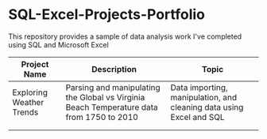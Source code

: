 # SQL-Excel-Projects-Portfolio
This repository provides a sample of data analysis work I've completed using SQL and Microsoft Excel

| Project Name  | Description | Topic |
| ------------- | ------------- | ------------- |
| Exploring Weather Trends | Parsing and manipulating the Global vs Virginia Beach Temperature data from 1750 to 2010  | Data importing, manipulation, and cleaning data using Excel and SQL |
|   |   |  |
|   |   |  |
